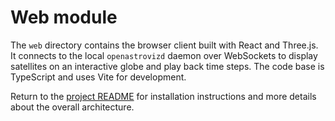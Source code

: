 # Web module

The `web` directory contains the browser client built with React and Three.js.
It connects to the local `openastrovizd` daemon over WebSockets to display
satellites on an interactive globe and play back time steps.  The code base is
TypeScript and uses Vite for development.

Return to the [project README](../README.md) for installation instructions and
more details about the overall architecture.
